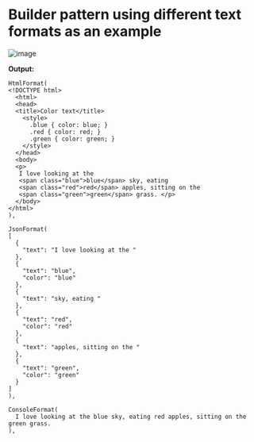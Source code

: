 # Builder pattern using different text formats as an example

![image](https://user-images.githubusercontent.com/8049534/145697044-7d3e59a9-9f28-4955-a9a2-fcb815f6fb71.png)

**Output:**
```
HtmlFormat(
<!DOCTYPE html>
  <html>
  <head>
  <title>Color text</title>
    <style>
      .blue { color: blue; }
      .red { color: red; }
      .green { color: green; }
    </style>
  </head>
  <body>
  <p>
   I love looking at the
   <span class="blue">blue</span> sky, eating
   <span class="red">red</span> apples, sitting on the
   <span class="green">green</span> grass. </p>
  </body>
</html>
),

JsonFormat(
[
  {
    "text": "I love looking at the "
  },
  {
    "text": "blue",
    "color": "blue"
  },
  {
    "text": "sky, eating "
  },
  {
    "text": "red",
    "color": "red"
  },
  {
    "text": "apples, sitting on the "
  },
  {
    "text": "green",
    "color": "green"
  }
]
),

ConsoleFormat(
  I love looking at the blue sky, eating red apples, sitting on the green grass.
),
```
